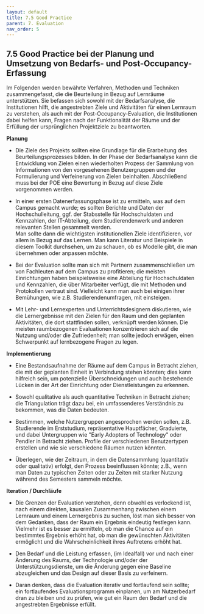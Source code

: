 ```yaml
---
layout: default
title: 7.5 Good Practice
parent: 7. Evaluation
nav_order: 5
---
```



## 7.5 Good Practice bei der Planung und Umsetzung von Bedarfs- und Post-Occupancy-Erfassung

Im Folgenden werden bewährte Verfahren, Methoden und Techniken
zusammengefasst, die die Beurteilung in Bezug auf Lernräume
unterstützen. Sie befassen sich sowohl mit der Bedarfsanalyse, die
Institutionen hilft, die angestrebten Ziele und Aktivitäten für einen
Lernraum zu verstehen, als auch mit der Post-Occupancy-Evaluation, die
Institutionen dabei helfen kann, Fragen nach der Funktionalität der
Räume und der Erfüllung der ursprünglichen Projektziele zu beantworten.

**Planung**

-   Die Ziele des Projekts sollten eine Grundlage für die Erarbeitung
    des Beurteilungsprozesses bilden. In der Phase der Bedarfsanalyse
    kann die Entwicklung von Zielen einen wiederholten Prozess der
    Sammlung von Informationen von den vorgesehenen Benutzergruppen und
    der Formulierung und Verfeinerung von Zielen beinhalten.
    Abschließend muss bei der POE eine Bewertung in Bezug auf diese
    Ziele vorgenommen werden.

-   In einer ersten Datenerfassungsphase ist zu ermitteln, was auf dem
    Campus gemacht wurde; es sollten Berichte und Daten der Hochschulleitung,
    ggf. der Stabsstelle für Hochschuldaten und Kennzahlen, der IT-Abteilung,
    dem Studierendenwerk und anderen relevanten Stellen gesammelt werden.  
    Man sollte dann die wichtigsten institutionellen Ziele identifizieren,
    vor allem in Bezug auf das Lernen. Man kann Literatur und Beispiele in
    diesem Toolkit durchsehen, um zu schauen, ob es Modelle gibt, die man
    übernehmen oder anpassen möchte.

-   Bei der Evaluation sollte man sich mit Partnern zusammenschließen um
    von Fachleuten auf dem Campus zu profitieren; die meisten Einrichtungen
    haben beispielsweise eine Abteilung für Hochschuldaten und Kennzahlen,
    die über Mitarbeiter verfügt, die mit Methoden und Protokollen vertraut
    sind. Vielleicht kann man auch bei einigen ihrer Bemühungen, wie z.B.
    Studierendenumfragen, mit einsteigen.

-   Mit Lehr- und Lernexperten und Unterrichtsdesignern diskutieren, wie
    die Lernergebnisse mit den Zielen für den Raum und den geplanten
    Aktivitäten, die dort stattfinden sollen, verknüpft werden können.
    Die meisten raumbezogenen Evaluationen konzentrieren sich auf die
    Nutzung und/oder die Zufriedenheit; man sollte jedoch erwägen, einen
    Schwerpunkt auf lernbezogene Fragen zu legen.

**Implementierung**

-   Eine Bestandsaufnahme der Räume auf dem Campus in Betracht ziehen,
    die mit der geplanten Einheit in Verbindung stehen könnten; dies
    kann hilfreich sein, um potenzielle Überschneidungen und auch
    bestehende Lücken in der Art der Einrichtung oder Dienstleistungen
    zu erkennen.

-   Sowohl qualitative als auch quantitative Techniken in Betracht
    ziehen; die Triangulation trägt dazu bei, ein umfassenderes
    Verständnis zu bekommen, was die Daten bedeuten.

-   Bestimmen, welche Nutzergruppen angesprochen werden sollen, z.B.
    Studierende im Erststudium, repräsentative Hauptfächer, Graduierte,
    und dabei Untergruppen wie "Early Adopters of Technology" oder Pendler
    in Betracht ziehen. Profile der verschiedenen Benutzertypen
    erstellen und wie sie verschiedene Räumen nutzen könnten.

-   Überlegen, wie der Zeitraum, in dem die Datensammlung (quantitativ
    oder qualitativ) erfolgt, den Prozess beeinflussen könnte; z.B.,
    wenn man Daten zu typischen Zeiten oder zu Zeiten mit starker
    Nutzung während des Semesters sammeln möchte.

**Iteration / Durchläufe**

-   Die Grenzen der Evaluation verstehen, denn obwohl es verlockend ist,
    nach einem direkten, kausalen Zusammenhang zwischen einem Lernraum
    und einem Lernergebnis zu suchen, löst man sich besser von dem
    Gedanken, dass der Raum ein Ergebnis eindeutig festlegen kann.
    Vielmehr ist es besser zu ermitteln, ob man die Chance auf ein
    bestimmtes Ergebnis erhöht hat, ob man die gewünschten Aktivitäten
    ermöglicht und die Wahrscheinlichkeit ihres Auftretens erhöht hat.

-   Den Bedarf und die Leistung erfassen, (im Idealfall) vor und nach
    einer Änderung des Raums, der Technologie und/oder der
    Unterstützungsdienste, um die Änderung gegen eine Baseline
    abzugleichen und das Design auf dieser Basis zu verfeinern.

-   Daran denken, dass die Evaluation iterativ und fortlaufend sein
    sollte; ein fortlaufendes Evaluationsprogramm einplanen, um am
    Nutzerbedarf dran zu bleiben und zu prüfen, wie gut ein Raum den
    Bedarf und die angestrebten Ergebnisse erfüllt.
